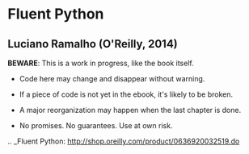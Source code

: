 # Fluent Python
## Luciano Ramalho (O'Reilly, 2014)

   **BEWARE**: This is a work in progress, like the book itself.

* Code here may change and disappear without warning. 

* If a piece of code is not yet in the ebook, it's likely to be broken.

* A major reorganization may happen when the last chapter is done. 

* No promises. No guarantees. Use at own risk.

.. _Fluent Python: http://shop.oreilly.com/product/0636920032519.do 
